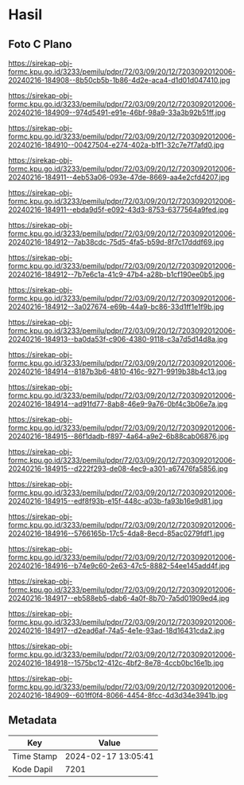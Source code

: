 # Hasil

## Foto C Plano

https://sirekap-obj-formc.kpu.go.id/3233/pemilu/pdpr/72/03/09/20/12/7203092012006-20240216-184908--8b50cb5b-1b86-4d2e-aca4-d1d01d047410.jpg

https://sirekap-obj-formc.kpu.go.id/3233/pemilu/pdpr/72/03/09/20/12/7203092012006-20240216-184909--974d5491-e91e-46bf-98a9-33a3b92b51ff.jpg

https://sirekap-obj-formc.kpu.go.id/3233/pemilu/pdpr/72/03/09/20/12/7203092012006-20240216-184910--00427504-e274-402a-b1f1-32c7e7f7afd0.jpg

https://sirekap-obj-formc.kpu.go.id/3233/pemilu/pdpr/72/03/09/20/12/7203092012006-20240216-184911--4eb53a06-093e-47de-8669-aa4e2cfd4207.jpg

https://sirekap-obj-formc.kpu.go.id/3233/pemilu/pdpr/72/03/09/20/12/7203092012006-20240216-184911--ebda9d5f-e092-43d3-8753-6377564a9fed.jpg

https://sirekap-obj-formc.kpu.go.id/3233/pemilu/pdpr/72/03/09/20/12/7203092012006-20240216-184912--7ab38cdc-75d5-4fa5-b59d-8f7c17dddf69.jpg

https://sirekap-obj-formc.kpu.go.id/3233/pemilu/pdpr/72/03/09/20/12/7203092012006-20240216-184912--7b7e6c1a-41c9-47b4-a28b-b1cf190ee0b5.jpg

https://sirekap-obj-formc.kpu.go.id/3233/pemilu/pdpr/72/03/09/20/12/7203092012006-20240216-184912--3a027674-e69b-44a9-bc86-33d1ff1e1f9b.jpg

https://sirekap-obj-formc.kpu.go.id/3233/pemilu/pdpr/72/03/09/20/12/7203092012006-20240216-184913--ba0da53f-c906-4380-9118-c3a7d5d14d8a.jpg

https://sirekap-obj-formc.kpu.go.id/3233/pemilu/pdpr/72/03/09/20/12/7203092012006-20240216-184914--8187b3b6-4810-416c-9271-9919b38b4c13.jpg

https://sirekap-obj-formc.kpu.go.id/3233/pemilu/pdpr/72/03/09/20/12/7203092012006-20240216-184914--ad91fd77-8ab8-46e9-9a76-0bf4c3b06e7a.jpg

https://sirekap-obj-formc.kpu.go.id/3233/pemilu/pdpr/72/03/09/20/12/7203092012006-20240216-184915--86f1dadb-f897-4a64-a9e2-6b88cab06876.jpg

https://sirekap-obj-formc.kpu.go.id/3233/pemilu/pdpr/72/03/09/20/12/7203092012006-20240216-184915--d222f293-de08-4ec9-a301-a67476fa5856.jpg

https://sirekap-obj-formc.kpu.go.id/3233/pemilu/pdpr/72/03/09/20/12/7203092012006-20240216-184915--edf8f93b-e15f-448c-a03b-fa93b16e9d81.jpg

https://sirekap-obj-formc.kpu.go.id/3233/pemilu/pdpr/72/03/09/20/12/7203092012006-20240216-184916--5766165b-17c5-4da8-8ecd-85ac0279fdf1.jpg

https://sirekap-obj-formc.kpu.go.id/3233/pemilu/pdpr/72/03/09/20/12/7203092012006-20240216-184916--b74e9c60-2e63-47c5-8882-54ee145add4f.jpg

https://sirekap-obj-formc.kpu.go.id/3233/pemilu/pdpr/72/03/09/20/12/7203092012006-20240216-184917--eb588eb5-dab6-4a0f-8b70-7a5d01909ed4.jpg

https://sirekap-obj-formc.kpu.go.id/3233/pemilu/pdpr/72/03/09/20/12/7203092012006-20240216-184917--d2ead6af-74a5-4e1e-93ad-18d16431cda2.jpg

https://sirekap-obj-formc.kpu.go.id/3233/pemilu/pdpr/72/03/09/20/12/7203092012006-20240216-184918--1575bc12-412c-4bf2-8e78-4ccb0bc16e1b.jpg

https://sirekap-obj-formc.kpu.go.id/3233/pemilu/pdpr/72/03/09/20/12/7203092012006-20240216-184909--601ff0f4-8066-4454-8fcc-4d3d34e3941b.jpg


## Metadata

| Key        | Value               |
| ---------- | ------------------- |
| Time Stamp | 2024-02-17 13:05:41 |
| Kode Dapil | 7201                |



